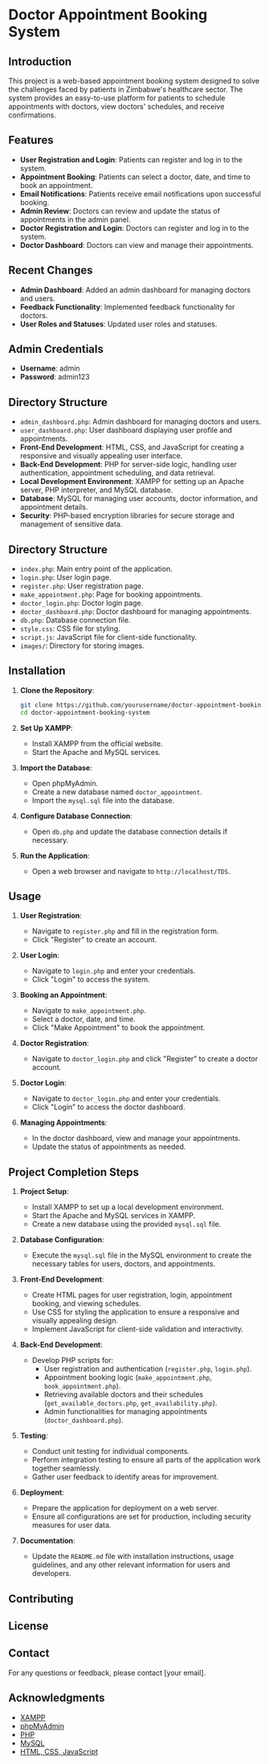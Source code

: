 # Doctor Appointment Booking System

## Introduction
This project is a web-based appointment booking system designed to solve the challenges faced by patients in Zimbabwe's healthcare sector. The system provides an easy-to-use platform for patients to schedule appointments with doctors, view doctors' schedules, and receive confirmations.

## Features
- **User Registration and Login**: Patients can register and log in to the system.
- **Appointment Booking**: Patients can select a doctor, date, and time to book an appointment.
- **Email Notifications**: Patients receive email notifications upon successful booking.
- **Admin Review**: Doctors can review and update the status of appointments in the admin panel.
- **Doctor Registration and Login**: Doctors can register and log in to the system.
- **Doctor Dashboard**: Doctors can view and manage their appointments.

## Recent Changes
- **Admin Dashboard**: Added an admin dashboard for managing doctors and users.
- **Feedback Functionality**: Implemented feedback functionality for doctors.
- **User Roles and Statuses**: Updated user roles and statuses.

## Admin Credentials
- **Username**: admin
- **Password**: admin123

## Directory Structure
- `admin_dashboard.php`: Admin dashboard for managing doctors and users.
- `user_dashboard.php`: User dashboard displaying user profile and appointments.
- **Front-End Development**: HTML, CSS, and JavaScript for creating a responsive and visually appealing user interface.
- **Back-End Development**: PHP for server-side logic, handling user authentication, appointment scheduling, and data retrieval.
- **Local Development Environment**: XAMPP for setting up an Apache server, PHP interpreter, and MySQL database.
- **Database**: MySQL for managing user accounts, doctor information, and appointment details.
- **Security**: PHP-based encryption libraries for secure storage and management of sensitive data.

## Directory Structure
- `index.php`: Main entry point of the application.
- `login.php`: User login page.
- `register.php`: User registration page.
- `make_appointment.php`: Page for booking appointments.
- `doctor_login.php`: Doctor login page.
- `doctor_dashboard.php`: Doctor dashboard for managing appointments.
- `db.php`: Database connection file.
- `style.css`: CSS file for styling.
- `script.js`: JavaScript file for client-side functionality.
- `images/`: Directory for storing images.

## Installation
1. **Clone the Repository**:
   ```sh
   git clone https://github.com/yourusername/doctor-appointment-booking-system.git
   cd doctor-appointment-booking-system
   ```

2. **Set Up XAMPP**:
   - Install XAMPP from the official website.
   - Start the Apache and MySQL services.

3. **Import the Database**:
   - Open phpMyAdmin.
   - Create a new database named `doctor_appointment`.
   - Import the `mysql.sql` file into the database.

4. **Configure Database Connection**:
   - Open `db.php` and update the database connection details if necessary.

5. **Run the Application**:
   - Open a web browser and navigate to `http://localhost/TDS`.

## Usage
1. **User Registration**:
   - Navigate to `register.php` and fill in the registration form.
   - Click "Register" to create an account.

2. **User Login**:
   - Navigate to `login.php` and enter your credentials.
   - Click "Login" to access the system.

3. **Booking an Appointment**:
   - Navigate to `make_appointment.php`.
   - Select a doctor, date, and time.
   - Click "Make Appointment" to book the appointment.

4. **Doctor Registration**:
   - Navigate to `doctor_login.php` and click "Register" to create a doctor account.

5. **Doctor Login**:
   - Navigate to `doctor_login.php` and enter your credentials.
   - Click "Login" to access the doctor dashboard.

6. **Managing Appointments**:
   - In the doctor dashboard, view and manage your appointments.
   - Update the status of appointments as needed.

## Project Completion Steps

1. **Project Setup**:
   - Install XAMPP to set up a local development environment.
   - Start the Apache and MySQL services in XAMPP.
   - Create a new database using the provided `mysql.sql` file.

2. **Database Configuration**:
   - Execute the `mysql.sql` file in the MySQL environment to create the necessary tables for users, doctors, and appointments.

3. **Front-End Development**:
   - Create HTML pages for user registration, login, appointment booking, and viewing schedules.
   - Use CSS for styling the application to ensure a responsive and visually appealing design.
   - Implement JavaScript for client-side validation and interactivity.

4. **Back-End Development**:
   - Develop PHP scripts for:
     - User registration and authentication (`register.php`, `login.php`).
     - Appointment booking logic (`make_appointment.php`, `book_appointment.php`).
     - Retrieving available doctors and their schedules (`get_available_doctors.php`, `get_availability.php`).
     - Admin functionalities for managing appointments (`doctor_dashboard.php`).

5. **Testing**:
   - Conduct unit testing for individual components.
   - Perform integration testing to ensure all parts of the application work together seamlessly.
   - Gather user feedback to identify areas for improvement.

6. **Deployment**:
   - Prepare the application for deployment on a web server.
   - Ensure all configurations are set for production, including security measures for user data.

7. **Documentation**:
   - Update the `README.md` file with installation instructions, usage guidelines, and any other relevant information for users and developers.

## Contributing

## License

## Contact
For any questions or feedback, please contact [your email].

## Acknowledgments
- [XAMPP](https://www.apachefriends.org/index.html)
- [phpMyAdmin](https://www.phpmyadmin.net/)
- [PHP](https://www.php.net/)
- [MySQL](https://www.mysql.com/)
- [HTML, CSS, JavaScript](https://developer.mozilla.org/)
